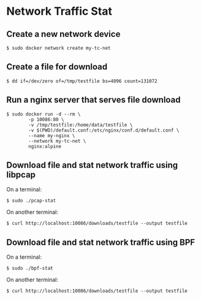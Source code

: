 # Network Traffic Stat

## Create a new network device

```
$ sudo docker network create my-tc-net
```

## Create a file for download

```
$ dd if=/dev/zero of=/tmp/testfile bs=4096 count=131072
```

## Run a nginx server that serves file download

```
$ sudo docker run -d --rm \
        -p 10086:80 \
        -v /tmp/testfile:/home/data/testfile \
        -v $(PWD)/default.conf:/etc/nginx/conf.d/default.conf \
        --name my-nginx \
        --network my-tc-net \
        nginx:alpine
```

## Download file and stat network traffic using libpcap

On a terminal:
```
$ sudo ./pcap-stat
```

On another terminal:
```
$ curl http://localhost:10086/downloads/testfile --output testfile
```

## Download file and stat network traffic using BPF

On a terminal:
```
$ sudo ./bpf-stat
```

On another terminal:
```
$ curl http://localhost:10086/downloads/testfile --output testfile
```
